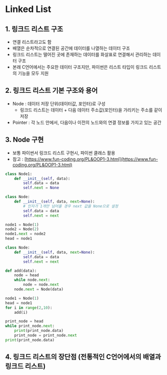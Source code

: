 # Linked List
## 1. 링크드 리스트 구조
 - 연결 리스트라고도 함
 - 배열은 순차적으로 연결된 공간에 데이터를 나열하는 데이터 구조
 - 링크드 리스트는 떨어진 곳에 존재하는 데이터를 화살표로 연결해서 관리하는 데이터 구조
 - 본래 C언어에서는 주요한 데이터 구조지만, 파이썬은 리스트 타입이 링크드 리스트의 기능을 모두 지원

## 2. 링크드 리스트 기본 구조와 용어
 - Node : 데이터 저장 단위(데이터값, 포인터)로 구성
    - 링크드 리스트는 데이터 + 다음 데이터 주소값(포인터)을 가리키는 주소를 같이 저장
 - Pointer : 각 노드 안에서, 다음이나 이전의 노드와의 연결 정보를 가지고 있는 공간

## 3. Node 구현
 - 보통 파이썬서 링크드 리스트 구현시, 파이썬 클래스 활용
 - 참고 : [https://www.fun-coding.org/PL&OOP1-3.html](https://www.fun-coding.org/PL&OOP1-3.html)

```python
class Node1:
    def __init__(self, data):
        self.data = data
        self.next = None

class Node:
    def __init__(self, data, next=None):
        # 인자가 1개만 넘어올 경우 next 값을 None으로 설정
        self.data = data
        self.next = next

node1 = Node(1)
node2 = Node(2)
node1.next = node2
head = node1

class Node:
    def __init__(self, data, next=None):
        self.data = data
        self.next = next

def add(data):
    node = head
    while node.next:
        node = node.next
    node.next = Node(data)

node1 = Node(1)
head = node1
for i in range(2,10):
    add(i)

print_node = head
while print_node.next:
    print(print_node.data)
    print_node = print_node.next
print(print_node.data)
```

## 4. 링크드 리스트의 장단점 (전통적인 C언어에서의 배열과 링크드 리스트)
